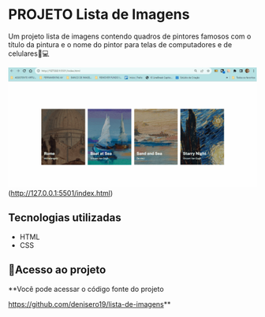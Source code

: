 # PROJETO Lista de Imagens
Um projeto lista de imagens contendo quadros de pintores famosos com o título da pintura e o nome do pintor para telas de computadores e de celulares📲💻

<img src="./lista de imagens.gif" alt="gif da lista de imagens"> (http://127.0.0.1:5501/index.html)

## Tecnologias utilizadas
- HTML
- CSS

## 📂Acesso ao projeto

**Você pode acessar o código fonte do projeto 

<https://github.com/denisero19/lista-de-imagens>**
